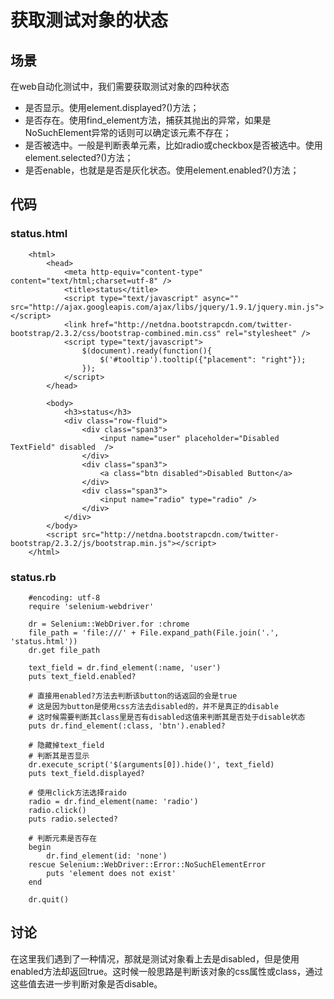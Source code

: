 获取测试对象的状态
===================

场景
----
在web自动化测试中，我们需要获取测试对象的四种状态

* 是否显示。使用element.displayed?()方法；
* 是否存在。使用find_element方法，捕获其抛出的异常，如果是NoSuchElement异常的话则可以确定该元素不存在；
* 是否被选中。一般是判断表单元素，比如radio或checkbox是否被选中。使用element.selected?()方法；
* 是否enable，也就是是否是灰化状态。使用element.enabled?()方法；

代码
----

### status.html
```
	<html>
		<head>
			<meta http-equiv="content-type" content="text/html;charset=utf-8" />
			<title>status</title>		
			<script type="text/javascript" async="" src="http://ajax.googleapis.com/ajax/libs/jquery/1.9.1/jquery.min.js"></script>
			<link href="http://netdna.bootstrapcdn.com/twitter-bootstrap/2.3.2/css/bootstrap-combined.min.css" rel="stylesheet" />		
			<script type="text/javascript">
				$(document).ready(function(){
					$('#tooltip').tooltip({"placement": "right"});
				});
			</script>
		</head>
			
		<body>
			<h3>status</h3>
			<div class="row-fluid">
				<div class="span3">		
					<input name="user" placeholder="Disabled TextField" disabled  />				
				</div>		
				<div class="span3">
					<a class="btn disabled">Disabled Button</a>
				</div>
				<div class="span3">
					<input name="radio" type="radio" />
				</div>
			</div>		
		</body>
		<script src="http://netdna.bootstrapcdn.com/twitter-bootstrap/2.3.2/js/bootstrap.min.js"></script>
	</html>
```

### status.rb
```
	#encoding: utf-8
	require 'selenium-webdriver'

	dr = Selenium::WebDriver.for :chrome
	file_path = 'file:///' + File.expand_path(File.join('.', 'status.html'))
	dr.get file_path

	text_field = dr.find_element(:name, 'user')
	puts text_field.enabled?

	# 直接用enabled?方法去判断该button的话返回的会是true
	# 这是因为button是使用css方法去disabled的，并不是真正的disable
	# 这时候需要判断其class里是否有disabled这值来判断其是否处于disable状态
	puts dr.find_element(:class, 'btn').enabled?

	# 隐藏掉text_field
	# 判断其是否显示
	dr.execute_script('$(arguments[0]).hide()', text_field)
	puts text_field.displayed?

	# 使用click方法选择raido
	radio = dr.find_element(name: 'radio')
	radio.click()
	puts radio.selected?

	# 判断元素是否存在
	begin
		dr.find_element(id: 'none')
	rescue Selenium::WebDriver::Error::NoSuchElementError
		puts 'element does not exist'
	end 

	dr.quit()

```

讨论
----
在这里我们遇到了一种情况，那就是测试对象看上去是disabled，但是使用enabled方法却返回true。这时候一般思路是判断该对象的css属性或class，通过这些值去进一步判断对象是否disable。
